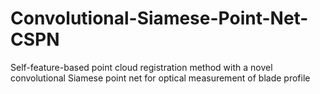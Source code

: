 # Convolutional-Siamese-Point-Net-CSPN
Self-feature-based point cloud registration method with a novel convolutional Siamese point net for optical measurement of blade profile
